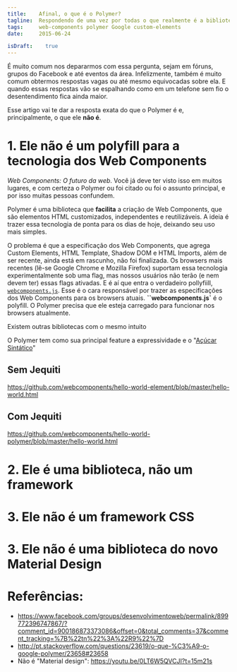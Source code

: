```yaml
---
title:    Afinal, o que é o Polymer?
tagline:  Respondendo de uma vez por todas o que realmente é a biblioteca da Google (e principalmente: o que ela não é)
tags:     web-components polymer Google custom-elements
date:     2015-06-24

isDraft:    true
---
```


É muito comum nos depararmos com essa pergunta, sejam em fóruns, grupos do Facebook e até eventos da área. Infelizmente, também é muito comum obtermos respostas vagas ou até mesmo equivocadas sobre ela. E quando essas respostas vão se espalhando como em um telefone sem fio o desentendimento fica ainda maior.

Esse artigo vai te dar a resposta exata do que o Polymer é e, principalmente, o que ele **não é**.

# 1. Ele não é um polyfill para a tecnologia dos Web Components
*Web Components: O futuro da web*. Você já deve ter visto isso em muitos lugares, e com certeza o Polymer ou foi citado ou foi o assunto principal, e por isso muitas pessoas confundem.

Polymer é uma biblioteca que **facilita** a criação de Web Components, que são elementos HTML customizados, independentes e reutilizáveis. A ideia é trazer essa tecnologia de ponta para os dias de hoje, deixando seu uso mais simples.

O problema é que a especificação dos Web Components, que agrega Custom Elements, HTML Template, Shadow DOM e HTML Imports, além de ser recente, ainda está em rascunho, não foi finalizada. Os browsers mais recentes (lê-se Google Chrome e Mozilla Firefox) suportam essa tecnologia experimentalmente sob uma flag, mas nossos usuários não terão (e nem devem ter) essas flags ativadas. E é aí que entra o verdadeiro pollyfiill, [`webcomponents.js`](https://github.com/WebComponents/webcomponentsjs). Esse é o cara responsável por trazer as especificações dos Web Components para os browsers atuais. **``webcomponents.js`** é o polyfill. O Polymer precisa que ele esteja carregado para funcionar nos browsers atualmente.

Existem outras bibliotecas com o mesmo intuito

O Polymer tem como sua principal feature a expressividade e o "[Açúcar Sintático](https://pt.m.wikipedia.org/wiki/A%C3%A7%C3%BAcar_sint%C3%A1tico)"

## Sem Jequiti
https://github.com/webcomponents/hello-world-element/blob/master/hello-world.html

## Com Jequiti
https://github.com/webcomponents/hello-world-polymer/blob/master/hello-world.html

# 2. Ele é uma biblioteca, não um framework


# 3. Ele não é um framework CSS
# 3. Ele não é uma biblioteca do novo Material Design


# Referências:

- https://www.facebook.com/groups/desenvolvimentoweb/permalink/899772396747867/?comment_id=900186873373086&offset=0&total_comments=37&comment_tracking=%7B%22tn%22%3A%22R9%22%7D
- http://pt.stackoverflow.com/questions/23619/o-que-%C3%A9-o-google-polymer/23658#23658
- Não é "Material design": https://youtu.be/0LT6W5QVCJI?t=15m21s
